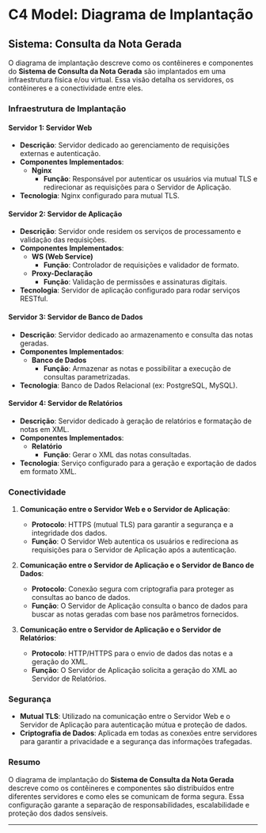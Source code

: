 # C4 Model: Diagrama de Implantação

## Sistema: Consulta da Nota Gerada

O diagrama de implantação descreve como os contêineres e componentes do **Sistema de Consulta da Nota Gerada** são implantados em uma infraestrutura física e/ou virtual. Essa visão detalha os servidores, os contêineres e a conectividade entre eles.

### Infraestrutura de Implantação

#### Servidor 1: **Servidor Web**
- **Descrição**: Servidor dedicado ao gerenciamento de requisições externas e autenticação.
- **Componentes Implementados**:
  - **Nginx**
    - **Função**: Responsável por autenticar os usuários via mutual TLS e redirecionar as requisições para o Servidor de Aplicação.
- **Tecnologia**: Nginx configurado para mutual TLS.

#### Servidor 2: **Servidor de Aplicação**
- **Descrição**: Servidor onde residem os serviços de processamento e validação das requisições.
- **Componentes Implementados**:
  - **WS (Web Service)**
    - **Função**: Controlador de requisições e validador de formato.
  - **Proxy-Declaração**
    - **Função**: Validação de permissões e assinaturas digitais.
- **Tecnologia**: Servidor de aplicação configurado para rodar serviços RESTful.

#### Servidor 3: **Servidor de Banco de Dados**
- **Descrição**: Servidor dedicado ao armazenamento e consulta das notas geradas.
- **Componentes Implementados**:
  - **Banco de Dados**
    - **Função**: Armazenar as notas e possibilitar a execução de consultas parametrizadas.
- **Tecnologia**: Banco de Dados Relacional (ex: PostgreSQL, MySQL).

#### Servidor 4: **Servidor de Relatórios**
- **Descrição**: Servidor dedicado à geração de relatórios e formatação de notas em XML.
- **Componentes Implementados**:
  - **Relatório**
    - **Função**: Gerar o XML das notas consultadas.
- **Tecnologia**: Serviço configurado para a geração e exportação de dados em formato XML.

### Conectividade

1. **Comunicação entre o Servidor Web e o Servidor de Aplicação**:
   - **Protocolo**: HTTPS (mutual TLS) para garantir a segurança e a integridade dos dados.
   - **Função**: O Servidor Web autentica os usuários e redireciona as requisições para o Servidor de Aplicação após a autenticação.

2. **Comunicação entre o Servidor de Aplicação e o Servidor de Banco de Dados**:
   - **Protocolo**: Conexão segura com criptografia para proteger as consultas ao banco de dados.
   - **Função**: O Servidor de Aplicação consulta o banco de dados para buscar as notas geradas com base nos parâmetros fornecidos.

3. **Comunicação entre o Servidor de Aplicação e o Servidor de Relatórios**:
   - **Protocolo**: HTTP/HTTPS para o envio de dados das notas e a geração do XML.
   - **Função**: O Servidor de Aplicação solicita a geração do XML ao Servidor de Relatórios.

### Segurança

- **Mutual TLS**: Utilizado na comunicação entre o Servidor Web e o Servidor de Aplicação para autenticação mútua e proteção de dados.
- **Criptografia de Dados**: Aplicada em todas as conexões entre servidores para garantir a privacidade e a segurança das informações trafegadas.

### Resumo

O diagrama de implantação do **Sistema de Consulta da Nota Gerada** descreve como os contêineres e componentes são distribuídos entre diferentes servidores e como eles se comunicam de forma segura. Essa configuração garante a separação de responsabilidades, escalabilidade e proteção dos dados sensíveis.

---

